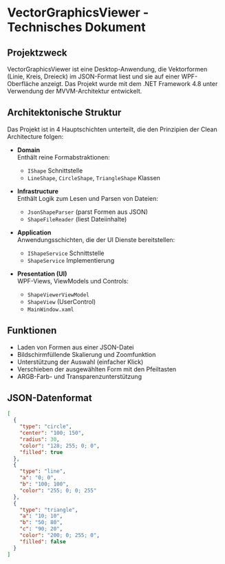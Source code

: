 # VectorGraphicsViewer - Technisches Dokument

## Projektzweck  
VectorGraphicsViewer ist eine Desktop-Anwendung, die Vektorformen (Linie, Kreis, Dreieck) im JSON-Format liest und sie auf einer WPF-Oberfläche anzeigt. Das Projekt wurde mit dem .NET Framework 4.8 unter Verwendung der MVVM-Architektur entwickelt.

## Architektonische Struktur  
Das Projekt ist in 4 Hauptschichten unterteilt, die den Prinzipien der Clean Architecture folgen:

- **Domain**  
  Enthält reine Formabstraktionen:  
  - `IShape` Schnittstelle  
  - `LineShape`, `CircleShape`, `TriangleShape` Klassen

- **Infrastructure**  
  Enthält Logik zum Lesen und Parsen von Dateien:  
  - `JsonShapeParser` (parst Formen aus JSON)  
  - `ShapeFileReader` (liest Dateiinhalte)

- **Application**  
  Anwendungsschichten, die der UI Dienste bereitstellen:  
  - `IShapeService` Schnittstelle  
  - `ShapeService` Implementierung

- **Presentation (UI)**  
  WPF-Views, ViewModels und Controls:  
  - `ShapeViewerViewModel`  
  - `ShapeView` (UserControl)  
  - `MainWindow.xaml`

## Funktionen  
- Laden von Formen aus einer JSON-Datei  
- Bildschirmfüllende Skalierung und Zoomfunktion  
- Unterstützung der Auswahl (einfacher Klick)  
- Verschieben der ausgewählten Form mit den Pfeiltasten  
- ARGB-Farb- und Transparenzunterstützung

## JSON-Datenformat  
```json
[
  {
    "type": "circle",
    "center": "100; 150",
    "radius": 30,
    "color": "128; 255; 0; 0",
    "filled": true
  },
  {
    "type": "line",
    "a": "0; 0",
    "b": "100; 100",
    "color": "255; 0; 0; 255"
  },
  {
    "type": "triangle",
    "a": "10; 10",
    "b": "50; 80",
    "c": "90; 20",
    "color": "200; 0; 255; 0",
    "filled": false
  }
]
